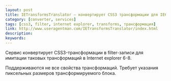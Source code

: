 ```yaml
---
layout: post
title: IETransformsTranslator — конвертирует CSS3 трансформации для IE6-8
category: [converter, services]
tags: [css3, filter, internet explorer, transforms, трансформация]
link: http://www.useragentman.com/IETransformsTranslator/index.html
description:
keywords:
---
```


<p>Сервис конвертирует CSS3-трансформации в filter-записи для имитации таковых трансформаций в Internet explorer 6-8.</p>
<p>Поддерживаются не все свойства трансформаций. Требует указания пиксельных размеров трансформируемого блока.</p>
